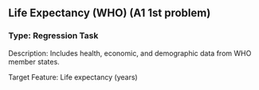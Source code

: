 ## Life Expectancy (WHO) (A1 1st problem)

### Type: Regression Task

Description: Includes health, economic, and demographic data from WHO member states.

Target Feature: Life expectancy (years)

